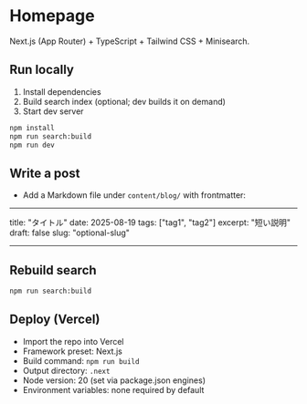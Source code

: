 # Homepage

Next.js (App Router) + TypeScript + Tailwind CSS + Minisearch.

## Run locally

1. Install dependencies
2. Build search index (optional; dev builds it on demand)
3. Start dev server

```bash
npm install
npm run search:build
npm run dev
```

## Write a post

- Add a Markdown file under `content/blog/` with frontmatter:

---

title: "タイトル"
date: 2025-08-19
tags: ["tag1", "tag2"]
excerpt: "短い説明"
draft: false
slug: "optional-slug"

---

## Rebuild search

```bash
npm run search:build
```

## Deploy (Vercel)

- Import the repo into Vercel
- Framework preset: Next.js
- Build command: `npm run build`
- Output directory: `.next`
- Node version: 20 (set via package.json engines)
- Environment variables: none required by default
